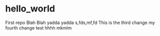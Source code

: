 # hello_world
First repo
Blah Blah
yadda yadda
s,fds,mf,fd
This is the third change
my fourth change
test
hhhh
mkmlm
